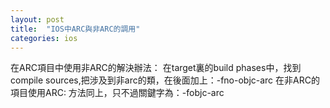 ```yaml
---
layout: post
title:  "IOS中ARC與非ARC的調用"
categories: ios
---
```

在ARC項目中使用非ARC的解決辦法：
    在target裏的build phases中，找到compile sources,把涉及到非arc的類，在後面加上：-fno-objc-arc
在非ARC的項目使用ARC:
    方法同上，只不過關鍵字為：-fobjc-arc
